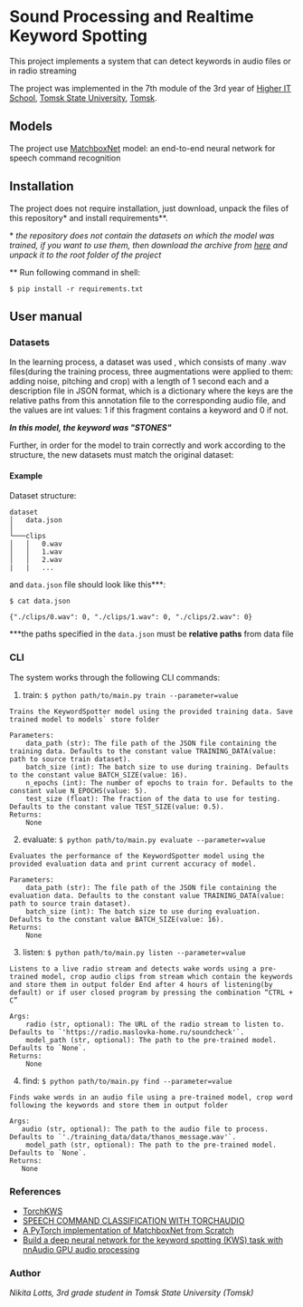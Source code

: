 # Sound Processing and Realtime Keyword Spotting

This project implements a system that can detect keywords in audio files or in radio streaming

The project was implemented in the 7th module of the 3rd year of [Higher IT School](https://hits.tsu.ru/), [Tomsk State University](https://www.tsu.ru/), [Tomsk](https://en.wikipedia.org/wiki/Tomsk).


## Models

The project use [MatchboxNet](https://arxiv.org/abs/2004.08531) model: an end-to-end neural network for speech command recognition

##  Installation

The project does not require installation, just download, unpack the files of this repository* and install requirements**.

\* *the repository does not contain the datasets on which the model was trained, if you want to use them, then download the archive from [here](https://drive.google.com/file/d/1ONZ8JSa93GXT8f6FAft7q7430lcU3kWl/view?usp=sharing) and unpack it to the root folder of the project*

\** Run following command in shell:

``` 
$ pip install -r requirements.txt
```

## User manual

### Datasets

In the learning process, a dataset was used , which consists of many .wav files(during the training process, three augmentations were applied to them: adding noise, pitching and crop) with a length of 1 second each 
and a description file in JSON format, which is a dictionary where the keys are the relative paths from this annotation file to the corresponding audio file, and the values are int values: 1 if this fragment contains a keyword and 0 if not.

***In this model, the keyword was "STONES"***

Further, in order for the model to train correctly and work according to the structure, the new datasets must match the original dataset:

#### Example

Dataset structure:
```
dataset
│   data.json 
│
└───clips
│   │   0.wav
│   │   1.wav
│   │   2.wav
|   |   ...
```

and `data.json` file should look like this***:

```
$ cat data.json

{"./clips/0.wav": 0, "./clips/1.wav": 0, "./clips/2.wav": 0}
```

***the paths specified in the `data.json` must be **relative paths** from data file


### CLI

The system works through the following CLI commands:
1. train:
```$ python path/to/main.py train --parameter=value```

```
Trains the KeywordSpotter model using the provided training data. Save trained model to models` store folder

Parameters:
    data_path (str): The file path of the JSON file containing the training data. Defaults to the constant value TRAINING_DATA(value: path to source train dataset).
    batch_size (int): The batch size to use during training. Defaults to the constant value BATCH_SIZE(value: 16).
    n_epochs (int): The number of epochs to train for. Defaults to the constant value N_EPOCHS(value: 5).
    test_size (float): The fraction of the data to use for testing. Defaults to the constant value TEST_SIZE(value: 0.5).
Returns:
    None
```

2. evaluate: ```$ python path/to/main.py evaluate --parameter=value```

```
Evaluates the performance of the KeywordSpotter model using the provided evaluation data and print current accuracy of model.

Parameters:
    data_path (str): The file path of the JSON file containing the evaluation data. Defaults to the constant value TRAINING_DATA(value: path to source train dataset).
    batch_size (int): The batch size to use during evaluation. Defaults to the constant value BATCH_SIZE(value: 16).
Returns:
    None
```

3. listen: ```$ python path/to/main.py listen --parameter=value```

```
Listens to a live radio stream and detects wake words using a pre-trained model, crop audio clips from stream which contain the keywords and store them in output folder End after 4 hours of listening(by default) or if user closed program by pressing the combination “CTRL + C”

Args:
    radio (str, optional): The URL of the radio stream to listen to. Defaults to `'https://radio.maslovka-home.ru/soundcheck'`.
    model_path (str, optional): The path to the pre-trained model. Defaults to `None`.
Returns:
    None
```

4. find: ```$ python path/to/main.py find --parameter=value```

```
Finds wake words in an audio file using a pre-trained model, crop word following the keywords and store them in output folder

Args:
   audio (str, optional): The path to the audio file to process. Defaults to `'./training_data/data/thanos_message.wav'`.
    model_path (str, optional): The path to the pre-trained model. Defaults to `None`.
Returns:
   None
```

### References
* [TorchKWS](https://github.com/swagshaw/TorchKWS)
* [SPEECH COMMAND CLASSIFICATION WITH TORCHAUDIO](https://pytorch.org/tutorials/intermediate/speech_command_classification_with_torchaudio_tutorial.html)
* [A PyTorch implementation of MatchboxNet from Scratch](https://github.com/dominickrei/MatchboxNet)
* [Build a deep neural network for the keyword spotting (KWS) task with nnAudio GPU audio processing](https://towardsdatascience.com/build-a-deep-neural-network-for-the-keyword-spotting-kws-task-with-nnaudio-gpu-audio-processing-95b50018aaa8)

### Author
*Nikita Lotts, 3rd grade student in Tomsk State University (Tomsk)*
